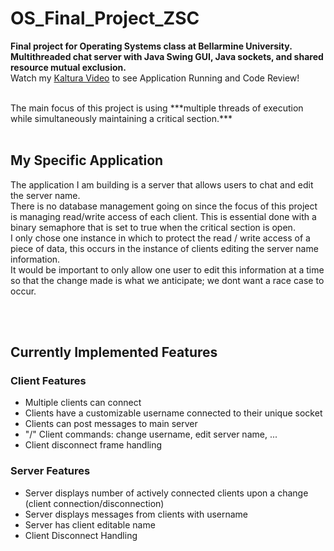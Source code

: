 # OS_Final_Project_ZSC

**Final project for Operating Systems class at Bellarmine University. Multithreaded chat server with Java Swing GUI, Java sockets, and shared resource mutual exclusion.**
<br>
Watch my [Kaltura Video](https://video.bellarmine.edu/media/Multi-threaded+Chat+Server+%28OS+Final+Project%29/1_vhcd0qom) to see Application Running and Code Review!

<br>
The main focus of this project is using ***multiple threads of execution while simultaneously maintaining a critical section.***

<br>
<br>

## My Specific Application

The application I am building is a server that allows users to chat and edit the server name.
<br>
There is no database management going on since the focus of this project is managing read/write access of each client. This is essential done with a binary semaphore that is set to true when the critical section is open.
<br>
I only chose one instance in which to protect the read / write access of a piece of data, this occurs in the instance of clients editing the server name information.
<br>
It would be important to only allow one user to edit this information at a time so that the change made is what we anticipate; we dont want a race case to occur.

<br>
<br>

## Currently Implemented Features

### Client Features
- Multiple clients can connect
- Clients have a customizable username connected to their unique socket
- Clients can post messages to main server
- "/" Client commands: change username, edit server name, ...
- Client disconnect frame handling

### Server Features
- Server displays number of actively connected clients upon a change (client connection/disconnection)
- Server displays messages from clients with username
- Server has client editable name
- Client Disconnect Handling

<br>
<br>




